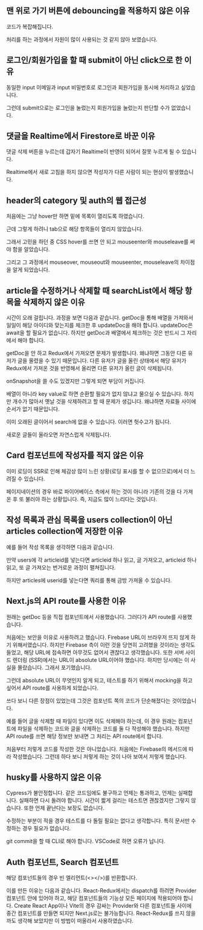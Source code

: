 ## 맨 위로 가기 버튼에 debouncing을 적용하지 않은 이유

코드가 복잡해집니다.

처리를 하는 과정에서 자원이 많이 사용되는 것 같지 않아 보였습니다.

## 로그인/회원가입을 할 때 submit이 아닌 click으로 한 이유

동일한 input 이메일과 input 비밀번호로 로그인과 회원가입을 동시에 처리하고 싶었습니다.

그런데 submit으로는 로그인을 눌렀는지 회원가입을 눌렀는지 판단할 수가 없었습니다.

## 댓글을 Realtime에서 Firestore로 바꾼 이유

댓글 삭제 버튼을 누르는데 갑자기 Realtime이 반영이 되어서 잘못 누르게 될 수 있습니다.

Realtime에서 새로 고침을 하지 않으면 작성자가 다른 사람이 되는 현상이 발생했습니다.

## header의 category 및 auth의 웹 접근성

처음에는 그냥 hover만 하면 밑에 목록이 열리도록 하였습니다.

근데 그렇게 하려니 tab으로 해당 항목들이 열리지 않았습니다.

그래서 고민을 하던 중 CSS hover를 쓰면 안 되고 mouseenter와 mouseleave를 써야 함을 알았습니다.

그리고 그 과정에서 mouseover, mouseout와 mouseenter, mouseleave의 차이점을 알게 되었습니다.

## article을 수정하거나 삭제할 때 searchList에서 해당 항목을 삭제하지 않은 이유

시간이 오래 걸립니다. 과정을 보면 다음과 같습니다. getDoc을 통해 배열을 가져와서 일일이 해당 아이디와 맞는지를 체크한 후 updateDoc을 해야 합니다. updateDoc은 await을 할 필요가 없습니다. 하지만 getDoc과 배열에서 체크하는 것은 반드시 그 자리에서 해야 합니다.

getDoc을 안 하고 Redux에서 가져오면 문제가 발생합니다. 왜냐하면 그동안 다른 유저가 글을 올렸을 수 있기 때문입니다. 다른 유저가 글을 올린 상태에서 해당 유저가 Redux에서 가져온 것을 반영해서 올리면 다른 유저가 올린 글이 삭제됩니다.

onSnapshot을 쓸 수도 있겠지만 그렇게 되면 부담이 커집니다.

배열이 아니라 key value로 하면 순환할 필요가 없지 않냐고 물으실 수 있습니다. 하지만 개수가 많아서 옛날 것을 삭제하려고 할 때 문제가 생깁니다. 왜냐하면 자료들 사이에 순서가 없기 때문입니다.

이미 오래된 글이어서 search에 없을 수 있습니다. 이러면 헛수고가 됩니다.

새로운 글들이 올라오면 자연스럽게 삭제됩니다.

## Card 컴포넌트에 작성자를 적지 않은 이유

이미 로딩이 SSR로 인해 체감상 많이 느린 상황(로딩 표시를 할 수 없으므로)에서 더 느려질 수 있습니다.

페이지네이션의 경우 바로 파이어베이스 측에서 하는 것이 아니라 기존의 것을 다 가져온 후 또 불러야 하는 상황입니다. 즉, 지금도 많이 느리다는 것입니다.

## 작성 목록과 관심 목록을 users collection이 아닌 articles collection에 저장한 이유

예를 들어 작성 목록을 생각하면 다음과 같습니다.

만약 users에 각 articleid를 넣는다면 articleid 하나 읽고, 글 가져오고, articleid 하나 읽고, 또 글 가져오는 번거로운 과정이 펼쳐집니다.

하지만 articles에 userid를 넣는다면 쿼리를 통해 금방 가져올 수 있습니다.

## Next.js의 API route를 사용한 이유

원래는 getDoc 등을 직접 컴포넌트에서 사용했습니다. 그러다가 API route를 사용했습니다.

처음에는 보안을 이유로 사용하려고 했습니다. Firebase URL이 브라우저 뜨지 않게 하기 위해서였습니다. 하지만 Firebase 측이 이런 것을 당연히 고려했을 것이라는 생각도 들었고, 해당 URL에 접속하면 아무것도 없어서 괜찮다고 생각했습니다. 또한 서버 사이드 렌더링 (SSR)에서는 URL이 absolute URL이어야 했습니다. 하지만 당시에는 이 사실을 몰랐습니다. 그래서 포기했습니다.

그런데 absolute URL이 무엇인지 알게 되고, 테스트를 하기 위해서 mocking을 하고 싶어서 API route를 사용하게 되었습니다.

쓰다 보니 다른 장점이 있었는데 그것은 컴포넌트 쪽의 코드가 단순해졌다는 것이었습니다.

예를 들어 글을 삭제할 때 파일이 있다면 이도 삭제해야 하는데, 이 경우 원래는 컴포넌트에 파일을 삭제하는 코드와 글을 삭제하는 코드를 둘 다 작성해야 했습니다. 하지만 API route를 쓰면 해당 정보만 보내면 그 처리는 API route에서 합니다.

처음부터 저렇게 코드를 작성한 것은 아니었습니다. 처음에는 Firebase의 메서드에 따라 작성했습니다. 그런데 하다 보니 저렇게 하는 것이 나아 보여서 저렇게 했습니다.

## husky를 사용하지 않은 이유

Cypress가 불안정합니다. 같은 코드임에도 불구하고 언제는 통과하고, 언제는 실패합니다. 실패하면 다시 돌려야 합니다. 시간이 짧게 걸리는 테스트면 괜찮겠지만 그렇지 않습니다. 또한 언제 끝난다는 보장도 없습니다.

수정하는 부분이 적을 경우 테스트를 다 돌릴 필요는 없다고 생각합니다. 특히 문서만 수정하는 경우 필요가 없습니다.

git commit을 할 때 CLI로 해야 합니다. VSCode로 하면 오류가 납니다.

## Auth 컴포넌트, Search 컴포넌트

해당 컴포넌트들의 경우 빈 엘리먼트(&lt;&gt;&lt;/&gt;)를 반환합니다.

이를 만든 이유는 다음과 같습니다. React-Redux에서는 dispatch를 하려면 Provider 컴포넌트 안에 있어야 하고, 해당 컴포넌트들의 기능상 모든 페이지에 적용되어야 합니다. Create React App이나 Vite의 경우 감싸는 Provider와 다른 컴포넌트들 사이에 중간 컴포넌트를 만들면 되지만 Next.js로는 불가능합니다. React-Redux를 쓰지 않을까도 생각해 보았지만 이 방법이 떠올라서 사용하였습니다.
